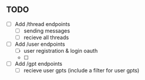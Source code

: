 ## TODO
- [ ] Add /thread endpoints 
  - [ ] sending messages
  - [ ] recieve all threads
- [ ] Add /user endpoints
  - [ ] user registration & login oauth
  - [ ] 
- [ ] Add /gpt endpoints
  - [ ] recieve user gpts (include a filter for user gpts)